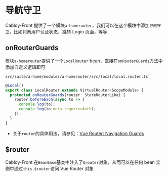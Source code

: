# 导航守卫

Cabloy-Front 提供了一个模块`a-homerouter`，我们可以在这个模块中添加`导航守卫`，比如判断用户认证状态，跳转 Login 页面，等等

## onRouterGuards

模块`a-homerouter`提供了一个`LocalRouter` bean，直接在`onRouterGuards`方法中添加自定义逻辑即可

`src/suite/a-home/modules/a-homerouter/src/local/local.router.ts`

```typescript
@Local()
export class LocalRouter extends VirtualRouter<ScopeModule> {
  protected onRouterGuards(router: StoreRouterLike) {
    router.beforeEach(async to => {
      console.log(to);
      console.log(to.meta.requiresAuth);
    });
  }
}
```

- 关于`router`的具体用法，请参见：[Vue Router: Navigation Guards](https://router.vuejs.org/guide/advanced/navigation-guards.html)

## $router

Cabloy-Front 在`BeanBase`基类中注入了`$router`对象，从而可以在任何 bean 实例中通过`this.$router`访问 Vue Router 对象
